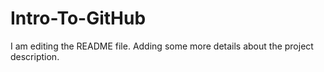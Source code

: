 # Intro-To-GitHub
I am editing the README file. Adding some more details about the project description.

